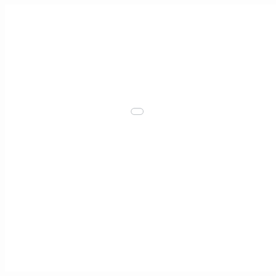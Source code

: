 



 
 
 
 <div class="embed-responsive embed-responsive-16by9">
    <iframe
      width="1280"
      height="720"
      src="{{lastVideo.adress}}"
      frameborder="0"
      allow="autoplay; encrypted-media"
      allowfullscreen
    ></iframe>
  </div>
</div>
